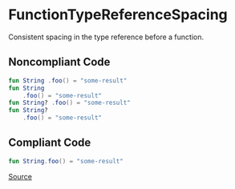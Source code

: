 # FunctionTypeReferenceSpacing

Consistent spacing in the type reference before a function.

## Noncompliant Code

```kotlin
fun String .foo() = "some-result"
fun String
    .foo() = "some-result"
fun String? .foo() = "some-result"
fun String?
    .foo() = "some-result"
```
## Compliant Code

```kotlin
fun String.foo() = "some-result"
```

[Source](https://detekt.dev/docs/rules/formatting#functiontypereferencespacing)
